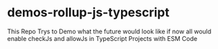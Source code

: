 # demos-rollup-js-typescript
This Repo Trys to Demo what the future would look like if now all would enable checkJs and allowJs in TypeScript Projects with ESM Code
